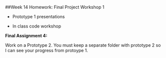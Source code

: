 
##Week 14 Homework: Final Project Workshop 1

* Prototype 1 presentations

* In class code workshop



**Final Assignment 4:**

Work on a Prototype 2. You must keep a separate folder with prototype 2 so I can see your progress from protoype 1. 

